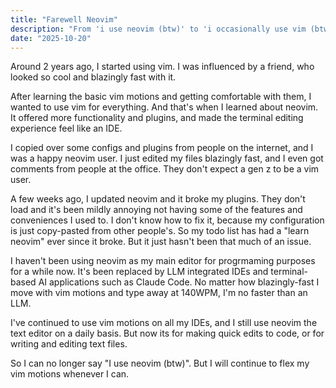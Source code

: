 ```yaml
---
title: "Farewell Neovim"
description: "From 'i use neovim (btw)' to 'i occasionally use vim (btw)'"
date: "2025-10-20"
---
```


Around 2 years ago, I started using vim. I was influenced by a friend, who looked so cool and blazingly fast with it.

After learning the basic vim motions and getting comfortable with them, I wanted to use vim for everything. And that's when I learned about neovim. It offered more functionality and plugins, and made the terminal editing experience feel like an IDE.

I copied over some configs and plugins from people on the internet, and I was a happy neovim user. I just edited my files blazingly fast, and I even got comments from people at the office. They don't expect a gen z to be a vim user.

A few weeks ago, I updated neovim and it broke my plugins. They don't load and it's been mildly annoying not having some of the features and conveniences I used to. I don't know how to fix it, because my configuration is just copy-pasted from other people's. So my todo list has had a "learn neovim" ever since it broke. But it just hasn't been that much of an issue.

I haven't been using neovim as my main editor for progrmaming purposes for a while now. It's been replaced by LLM integrated IDEs and terminal-based AI applications such as Claude Code. No matter how blazingly-fast I move with vim motions and type away at 140WPM, I'm no faster than an LLM.

I've continued to use vim motions on all my IDEs, and I still use neovim the text editor on a daily basis. But now its for making quick edits to code, or for writing and editing text files.

So I can no longer say "I use neovim (btw)". But I will continue to flex my vim motions whenever I can.
